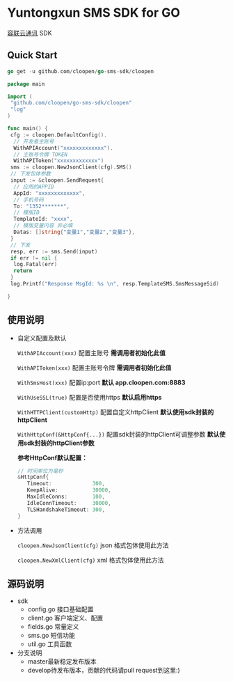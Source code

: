 # Yuntongxun SMS SDK for GO

[容联云通讯](https://www.yuntongxun.com) SDK

## Quick Start

```go
go get -u github.com/cloopen/go-sms-sdk/cloopen
```

```go
package main

import (
 "github.com/cloopen/go-sms-sdk/cloopen"
 "log"
)

func main() {
 cfg := cloopen.DefaultConfig().
  // 开发者主账号
  WithAPIAccount("xxxxxxxxxxxxx").
  // 主账号令牌 TOKEN
  WithAPIToken("xxxxxxxxxxxxx")
 sms := cloopen.NewJsonClient(cfg).SMS()
 // 下发包体参数
 input := &cloopen.SendRequest{
  // 应用的APPID
  AppId: "xxxxxxxxxxxxx",
  // 手机号码
  To: "1352*******",
  // 模版ID
  TemplateId: "xxxx",
  // 模版变量内容 非必填
  Datas: []string{"变量1","变量2","变量3"},
 }
 // 下发
 resp, err := sms.Send(input)
 if err != nil {
  log.Fatal(err)
  return
 }
 log.Printf("Response MsgId: %s \n", resp.TemplateSMS.SmsMessageSid)

}

```

## 使用说明

* 自定义配置及默认

  `WithAPIAccount(xxx)` 配置主账号   **需调用者初始化此值**

  `WithAPIToken(xxx)` 配置主账号令牌  **需调用者初始化此值**

  `WithSmsHost(xxx)` 配置ip:port    **默认 app.cloopen.com:8883**

  `WithUseSSL(true)` 配置是否使用https  **默认启用https**

  `WithHTTPClient(customHttp)` 配置自定义httpClient  **默认使用sdk封装的httpClient**

  `WithHttpConf(&HttpConf{...})` 配置sdk封装的httpClient可调整参数 **默认使用sdk封装的httpClient参数**

  **参考HttpConf默认配置：**

  ```go
  // 时间单位为毫秒
  &HttpConf{
     Timeout:             300,
     KeepAlive:           30000,
     MaxIdleConns:        100,
     IdleConnTimeout:     30000,
     TLSHandshakeTimeout: 300,
  }
  ```

* 方法调用

  `cloopen.NewJsonClient(cfg)`  json 格式包体使用此方法

  `cloopen.NewXmlClient(cfg)`    xml  格式包体使用此方法

## 源码说明

- sdk
  - config.go 接口基础配置
  - client.go  客户端定义、配置
  - fields.go 常量定义
  - sms.go 短信功能
  - util.go 工具函数
- 分支说明
  - master最新稳定发布版本
  - develop待发布版本，贡献的代码请pull request到这里:)